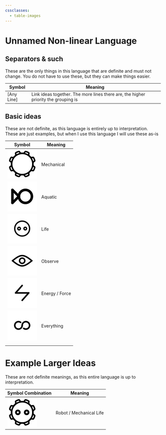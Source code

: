 ```yaml
---
cssclasses:
  - table-images
---
```

# Unnamed Non-linear Language
## Separators & such
These are the only things in this language that are definite and must not change. You do not have to use these, but they can make things easier.

| Symbol      | Meaning                                                                            |
| ----------- | ---------------------------------------------------------------------------------- |
| \[Any Line] | Link ideas together. The more lines there are, the higher priority the grouping is |

## Basic ideas
These are not definite, as this language is entirely up to interpretation. These are just examples, but when I use this language I will use these as-is

| &nbsp;&nbsp;&nbsp;Symbol&nbsp;&nbsp;&nbsp;  | <center>Meaning</center> |
| :-----------------------------------------: | :----------------------- |
| ![mechanical.svg](../Images/mechanical.svg) | Mechanical               |
|    ![aquatic.svg](../Images/aquatic.svg)    | Aquatic                  |
|       ![life.svg](../Images/life.svg)       | Life                     |
|    ![observe.svg](../Images/observe.svg)    | Observe                  |
|     ![energy.svg](../Images/energy.svg)     | Energy / Force           |
| ![everything.svg](../Images/everything.svg) | Everything               |
|                                             |                          |
|                                             |                          |

# Example Larger Ideas
These are not definite meanings, as this entire language is up to interpretation.

| Symbol Combination                                    | Meaning                 |
| ----------------------------------------------------- | ----------------------- |
| ![mechanical+life.svg](../Images/mechanical+life.svg) | Robot / Mechanical Life |
